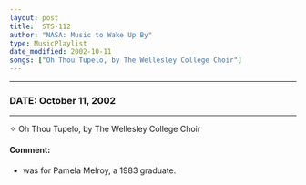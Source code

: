 ```yaml
---
layout: post
title:  STS-112
author: "NASA: Music to Wake Up By"
type: MusicPlaylist
date_modified: 2002-10-11
songs: ["Oh Thou Tupelo, by The Wellesley College Choir"]
---
```


----
### DATE: October 11, 2002
----
✧ Oh Thou Tupelo, by The Wellesley College Choir

#### Comment:
* was for Pamela Melroy, a 1983 graduate.



<br/>
<center>
	<a target="_blank"
	   href="https://twitter.com/intent/tweet?hashtags=Space,NASA,Playlist,NASAWakeupCalls,SpaceProgram&text={{ page.author}}, '{{ page.songs.first }}' {{ page.title }}, {{ page.date | date: '%B %d, %Y' }}. {{ site.url }}{{ page.url }}&via=nasawakeupcalls"><i class="fab fa-twitter" alt="Tweet this page" style="font-size: 1.3em;"></i></a>
	&nbsp; 	<i class="fas fa-user-astronaut" style="font-size: 1.5em;"></i> &nbsp;
    <a type="amzn" search="'Oh Thou Tupelo, by The Wellesley College Choir'" category="popular music">
    <i class="fab fa-amazon" style="font-size: 1.3em;"></i></a>
</center>
